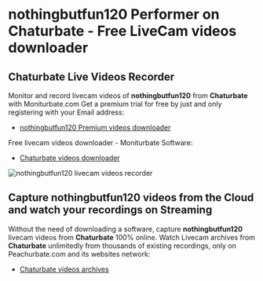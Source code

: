 # nothingbutfun120 Performer on Chaturbate - Free LiveCam videos downloader

## Chaturbate Live Videos Recorder

Monitor and record livecam videos of **nothingbutfun120** from **Chaturbate** with Moniturbate.com
Get a premium trial for free by just and only registering with your Email address:
* [nothingbutfun120 Premium videos downloader](https://moniturbate.com/request-demo-licence-key.html)

Free livecam videos downloader - Moniturbate Software:
* [Chaturbate videos downloader](https://moniturbate.com/moniturbate-download-software.html)

![nothingbutfun120 livecam videos recorder](https://peachurnet.com/templates/moniturbate-software.png)


## Capture nothingbutfun120 videos from the Cloud and watch your recordings on Streaming

Without the need of downloading a software, capture **nothingbutfun120** livecam videos from **Chaturbate** 100% online.
Watch Livecam archives from **Chaturbate** unlimitedly from thousands of existing recordings, only on Peachurbate.com and its websites network:
* [Chaturbate videos archives](https://peachurnet.com/)